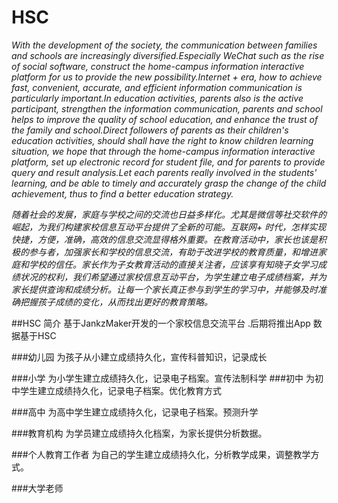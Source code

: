 # HSC

*With the development of the society, the communication between families and schools are increasingly diversified.Especially WeChat such as the rise of social software, construct the home-campus information interactive platform for us to provide the new possibility.Internet + era, how to achieve fast, convenient, accurate, and efficient information communication is particularly important.In education activities, parents also is the active participant, strengthen the information communication, parents and school helps to improve the quality of school education, and enhance the trust of the family and school.Direct followers of parents as their children's education activities, should shall have the right to know children learning situation, we hope that through the home-campus information interactive platform, set up electronic record for student file, and for parents to provide query and result analysis.Let each parents really involved in the students' learning, and be able to timely and accurately grasp the change of the child achievement, thus to find a better education strategy.*



*随着社会的发展，家庭与学校之间的交流也日益多样化。尤其是微信等社交软件的崛起，为我们构建家校信息互动平台提供了全新的可能。互联网+ 时代，怎样实现快捷，方便，准确，高效的信息交流显得格外重要。在教育活动中，家长也该是积极的参与者，加强家长和学校的信息交流，有助于改进学校的教育质量，和增进家庭和学校的信任。家长作为子女教育活动的直接关注者，应该享有知晓子女学习成绩状况的权利，我们希望通过家校信息互动平台，为学生建立电子成绩档案，并为家长提供查询和成绩分析。让每一个家长真正参与到学生的学习中，并能够及时准确把握孩子成绩的变化，从而找出更好的教育策略。*






##HSC 简介
基于JankzMaker开发的一个家校信息交流平台 .后期将推出App 数据基于HSC

###幼儿园
为孩子从小建立成绩持久化，宣传科普知识，记录成长

###小学
为小学生建立成绩持久化，记录电子档案。宣传法制科学
###初中
为初中学生建立成绩持久化，记录电子档案。优化教育方式

###高中
为高中学生建立成绩持久化，记录电子档案。预测升学

###教育机构
为学员建立成绩持久化档案，为家长提供分析数据。

###个人教育工作者
为自己的学生建立成绩持久化，分析教学成果，调整教学方式。

###大学老师


